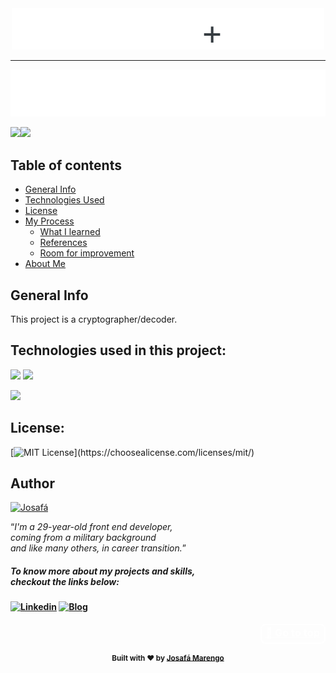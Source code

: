 <div align="center">
    <img src="header.svg" width="500"/>
</div>

---
[![](banner.svg)](https://josafamarengo.github.io/Challenge-Oracle-ONE__jogo-da-forca)

![](https://via.placeholder.com/400x250.png?text=Meu+Aplicativo)![](https://via.placeholder.com/400x250.png?text=Meu+Aplicativo)

## Table of contents

- [General Info](#general-info)
- [Technologies Used](#technologies-used-in-this-project)
- [License](#license)
- [My Process](#my-process)
  - [What I learned](#what-i-learned)
  - [References](#references)
  - [Room for improvement](#room-for-improvement)
- [About Me](#author)

## General Info

This project is a cryptographer/decoder.

## Technologies used in this project:

![](https://img.shields.io/badge/JavaScript-20232a?style=for-the-badge&logo=javascript&logoColor=F7DF1E)
![](https://img.shields.io/badge/HTML5-20232a?style=for-the-badge&logo=html5&logoColor=E34F26)

![](https://img.shields.io/badge/CSS3-20232a?style=for-the-badge&logo=css3&logoColor=1572b6)



## License:

[![MIT License](https://img.shields.io/apm/l/atomic-design-ui.svg?)](https://choosealicense.com/licenses/mit/)


## Author

<a href="https://josafa.com.br"><img src="https://user-images.githubusercontent.com/88048411/178611809-fdb16001-6556-4868-8e84-8bd94e9354e1.png" width="130" alt="Josafá" /></a>


<q><i>I'm a 29-year-old front end developer,</br> coming from a military background </br>and like many others, in career transition.</i></q>
</br>

<h5><b>To know more about my projects and skills, </br>checkout the links below:<b></h5>

<div align=left>
    <a href="https://linkedin.com/in/josafamarengo"><img src="https://www.vectorlogo.zone/logos/linkedin/linkedin-tile.svg" alt="Linkedin" width="40" height="40" /></a>
    <a href="https://blog.josafa.com.br/"><img src="https://www.vectorlogo.zone/logos/hashnode/hashnode-icon.svg" alt="Blog" width="40" height="40" /></a>
</div>

<div align="right">
  <h3>
    <a href="#table-of-contents" style="color:#fff;font-weight:bold;border:2px solid #fff;padding:2px 7px 6px 6px;border-radius:8px;">
      🔼 Go to top
    </a>
  </h3>
</div>

<div align="center">
  <sub>Built with ❤︎ by <a href="https://github.com/josafamarengo">Josafá Marengo</a>
</div>